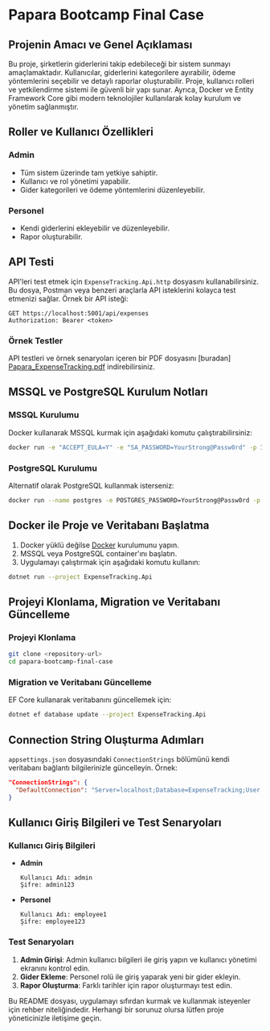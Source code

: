 # Papara Bootcamp Final Case

## Projenin Amacı ve Genel Açıklaması
Bu proje, şirketlerin giderlerini takip edebileceği bir sistem sunmayı amaçlamaktadır. Kullanıcılar, giderlerini kategorilere ayırabilir, ödeme yöntemlerini seçebilir ve detaylı raporlar oluşturabilir. Proje, kullanıcı rolleri ve yetkilendirme sistemi ile güvenli bir yapı sunar. Ayrıca, Docker ve Entity Framework Core gibi modern teknolojiler kullanılarak kolay kurulum ve yönetim sağlanmıştır.

## Roller ve Kullanıcı Özellikleri

### Admin
- Tüm sistem üzerinde tam yetkiye sahiptir.
- Kullanıcı ve rol yönetimi yapabilir.
- Gider kategorileri ve ödeme yöntemlerini düzenleyebilir.

### Personel
- Kendi giderlerini ekleyebilir ve düzenleyebilir.
- Rapor oluşturabilir.

## API Testi
API'leri test etmek için `ExpenseTracking.Api.http` dosyasını kullanabilirsiniz. Bu dosya, Postman veya benzeri araçlarla API isteklerini kolayca test etmenizi sağlar. Örnek bir API isteği:

```http
GET https://localhost:5001/api/expenses
Authorization: Bearer <token>
```

### Örnek Testler
API testleri ve örnek senaryoları içeren bir PDF dosyasını [buradan] [Papara_ExpenseTracking.pdf](https://github.com/user-attachments/files/20075348/Papara_ExpenseTracking.pdf) indirebilirsiniz.


## MSSQL ve PostgreSQL Kurulum Notları

### MSSQL Kurulumu
Docker kullanarak MSSQL kurmak için aşağıdaki komutu çalıştırabilirsiniz:
```bash
docker run -e "ACCEPT_EULA=Y" -e "SA_PASSWORD=YourStrong@Passw0rd" -p 1433:1433 --name mssql -d mcr.microsoft.com/mssql/server:2019-latest
```

### PostgreSQL Kurulumu
Alternatif olarak PostgreSQL kullanmak isterseniz:
```bash
docker run --name postgres -e POSTGRES_PASSWORD=YourStrong@Passw0rd -p 5432:5432 -d postgres
```

## Docker ile Proje ve Veritabanı Başlatma
1. Docker yüklü değilse [Docker](https://www.docker.com/) kurulumunu yapın.
2. MSSQL veya PostgreSQL container'ını başlatın.
3. Uygulamayı çalıştırmak için aşağıdaki komutu kullanın:
```bash
dotnet run --project ExpenseTracking.Api
```

## Projeyi Klonlama, Migration ve Veritabanı Güncelleme

### Projeyi Klonlama
```bash
git clone <repository-url>
cd papara-bootcamp-final-case
```

### Migration ve Veritabanı Güncelleme
EF Core kullanarak veritabanını güncellemek için:
```bash
dotnet ef database update --project ExpenseTracking.Api
```

## Connection String Oluşturma Adımları
`appsettings.json` dosyasındaki `ConnectionStrings` bölümünü kendi veritabanı bağlantı bilgilerinizle güncelleyin. Örnek:

```json
"ConnectionStrings": {
  "DefaultConnection": "Server=localhost;Database=ExpenseTracking;User Id=sa;Password=YourStrong@Passw0rd;"
}
```

## Kullanıcı Giriş Bilgileri ve Test Senaryoları

### Kullanıcı Giriş Bilgileri
- **Admin**
  ```
  Kullanıcı Adı: admin
  Şifre: admin123
  ```
- **Personel**
  ```
  Kullanıcı Adı: employee1
  Şifre: employee123
  ```

### Test Senaryoları
1. **Admin Girişi**: Admin kullanıcı bilgileri ile giriş yapın ve kullanıcı yönetimi ekranını kontrol edin.
2. **Gider Ekleme**: Personel rolü ile giriş yaparak yeni bir gider ekleyin.
3. **Rapor Oluşturma**: Farklı tarihler için rapor oluşturmayı test edin.

Bu README dosyası, uygulamayı sıfırdan kurmak ve kullanmak isteyenler için rehber niteliğindedir. Herhangi bir sorunuz olursa lütfen proje yöneticinizle iletişime geçin.
